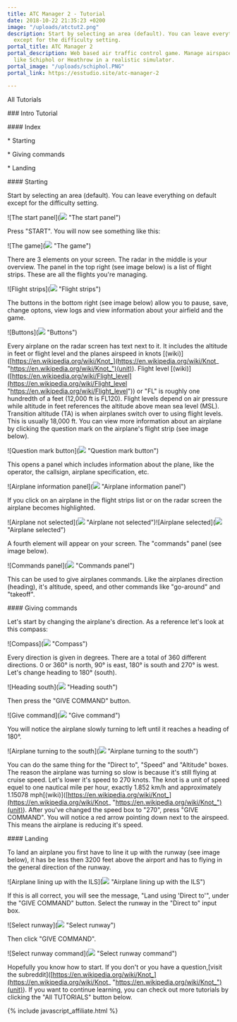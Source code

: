 ```yaml
---
title: ATC Manager 2 - Tutorial
date: 2018-10-22 21:35:23 +0200
image: "/uploads/atctut2.png"
description: Start by selecting an area (default). You can leave everything on default
  except for the difficulty setting.
portal_title: ATC Manager 2
portal_description: Web based air traffic control game. Manage airspace of busy airports
  like Schiphol or Heathrow in a realistic simulator.
portal_image: "/uploads/schiphol.PNG"
portal_link: https://esstudio.site/atc-manager-2

---
```

All Tutorials

\### Intro Tutorial

\#### Index

\*   Starting

\*   Giving commands

\*   Landing

\#### Starting

Start by selecting an area (default). You can leave everything on default except for the difficulty setting.

!\[The start panel\](![](https://esstudio.site/atc-manager-2/assets/images/tutorials/intro/start-panel.png) "The start panel")

Press "START". You will now see something like this:

!\[The game\](![](https://esstudio.site/atc-manager-2/assets/images/tutorials/intro/start-atc-view.png) "The game")

There are 3 elements on your screen. The radar in the middle is your overview. The panel in the top right (see image below) is a list of flight strips. These are all the flights you're managing.

!\[Flight strips\](![](https://esstudio.site/atc-manager-2/assets/images/tutorials/intro/traffic-stack.png) "Flight strips")

The buttons in the bottom right (see image below) allow you to pause, save, change optons, view logs and view information about your airfield and the game.

!\[Buttons\](![](https://esstudio.site/atc-manager-2/assets/images/tutorials/intro/btns.png) "Buttons")

Every airplane on the radar screen has text next to it. It includes the altitude in feet or flight level and the planes airspeed in knots \[(wiki)\]([https://en.wikipedia.org/wiki/Knot_](https://en.wikipedia.org/wiki/Knot_ "https://en.wikipedia.org/wiki/Knot_")(unit)). Flight level \[(wiki)\]([https://en.wikipedia.org/wiki/Flight_level](https://en.wikipedia.org/wiki/Flight_level "https://en.wikipedia.org/wiki/Flight_level")) or "FL" is roughly one hundredth of a feet (12,000 ft is FL120). Flight levels depend on air pressure while altitude in feet references the altitude above mean sea level (MSL). Transition altitude (TA) is when airplanes switch over to using flight levels. This is usually 18,000 ft. You can view more information about an airplane by clicking the question mark on the airplane's flight strip (see image below).

!\[Question mark button\](![](https://esstudio.site/atc-manager-2/assets/images/tutorials/intro/question-mark.png) "Question mark button")

This opens a panel which includes information about the plane, like the operator, the callsign, airplane specification, etc.

!\[Airplane information panel\](![](https://esstudio.site/atc-manager-2/assets/images/tutorials/intro/airplane-info.png) "Airplane information panel")

If you click on an airplane in the flight strips list or on the radar screen the airplane becomes highlighted.

!\[Airplane not selected\](![](https://esstudio.site/atc-manager-2/assets/images/tutorials/intro/airplane.png) "Airplane not selected")!\[Airplane selected\](![](https://esstudio.site/atc-manager-2/assets/images/tutorials/intro/airplane-selected.png) "Airplane selected")

A fourth element will appear on your screen. The "commands" panel (see image below).

!\[Commands panel\](![](https://esstudio.site/atc-manager-2/assets/images/tutorials/intro/commands.png) "Commands panel")

This can be used to give airplanes commands. Like the airplanes direction (heading), it's altitude, speed, and other commands like "go-around" and "takeoff".

\#### Giving commands

Let's start by changing the airplane's direction. As a reference let's look at this compass:

!\[Compass\](![](https://esstudio.site/atc-manager-2/assets/images/tutorials/intro/compass.jpg) "Compass")

Every direction is given in degrees. There are a total of 360 different directions. 0 or 360° is north, 90° is east, 180° is south and 270° is west. Let's change heading to 180° (south).

!\[Heading south\](![](https://esstudio.site/atc-manager-2/assets/images/tutorials/intro/heading.png) "Heading south")

Then press the "GIVE COMMAND" button.

!\[Give command\](![](https://esstudio.site/atc-manager-2/assets/images/tutorials/intro/give-command.png) "Give command")

You will notice the airplane slowly turning to left until it reaches a heading of 180°.

!\[Airplane turning to the south\](![](https://esstudio.site/atc-manager-2/assets/images/tutorials/intro/airplane-south.png) "Airplane turning to the south")

You can do the same thing for the "Direct to", "Speed" and "Altitude" boxes. The reason the airplane was turning so slow is because it's still flying at cruise speed. Let's lower it's speed to 270 knots. The knot is a unit of speed equel to one nautical mile per hour, exactly 1.852 km/h and approximately 1.15078 mph\[(wiki)\]([https://en.wikipedia.org/wiki/Knot_](https://en.wikipedia.org/wiki/Knot_ "https://en.wikipedia.org/wiki/Knot_")(unit)). After you've changed the speed box to "270", press "GIVE COMMAND". You will notice a red arrow pointing down next to the airspeed. This means the airplane is reducing it's speed.

\#### Landing

To land an airplane you first have to line it up with the runway (see image below), it has be less then 3200 feet above the airport and has to flying in the general direction of the runway.

!\[Airplane lining up with the ILS\](![](https://esstudio.site/atc-manager-2/assets/images/tutorials/intro/ils.png) "Airplane lining up with the ILS")

If this is all correct, you will see the message, "Land using 'Direct to'", under the "GIVE COMMAND" button. Select the runway in the "Direct to" input box.

!\[Select runway\](![](https://esstudio.site/atc-manager-2/assets/images/tutorials/intro/dct-rwy.png) "Select runway")

Then click "GIVE COMMAND".

!\[Select runway command\](![](https://esstudio.site/atc-manager-2/assets/images/tutorials/intro/dct-rwy-cmd.png) "Select runway command")

Hopefully you know how to start. If you don't or you have a question,\[visit the subreddit\]([https://en.wikipedia.org/wiki/Knot_](https://en.wikipedia.org/wiki/Knot_ "https://en.wikipedia.org/wiki/Knot_")(unit)). If you want to continue learning, you can check out more tutorials by clicking the "All TUTORIALS" button below.

{% include javascript_affiliate.html %}